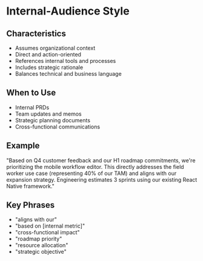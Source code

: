 # Internal-Audience Style

## Characteristics
- Assumes organizational context
- Direct and action-oriented
- References internal tools and processes
- Includes strategic rationale
- Balances technical and business language

## When to Use
- Internal PRDs
- Team updates and memos
- Strategic planning documents
- Cross-functional communications

## Example
"Based on Q4 customer feedback and our H1 roadmap commitments, we're prioritizing the mobile workflow editor. This directly addresses the field worker use case (representing 40% of our TAM) and aligns with our expansion strategy. Engineering estimates 3 sprints using our existing React Native framework."

## Key Phrases
- "aligns with our"
- "based on [internal metric]"
- "cross-functional impact"
- "roadmap priority"
- "resource allocation"
- "strategic objective"